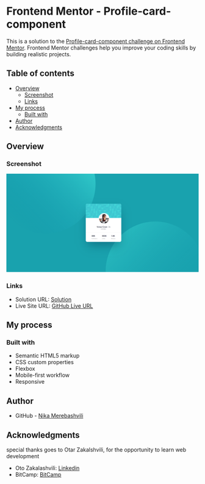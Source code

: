 # Frontend Mentor - Profile-card-component

This is a solution to the [Profile-card-component challenge on Frontend Mentor](https://www.frontendmentor.io/challenges/profile-card-component-cfArpWshJ). Frontend Mentor challenges help you improve your coding skills by building realistic projects. 

## Table of contents

- [Overview](#overview)
  - [Screenshot](#screenshot)
  - [Links](#links)
- [My process](#my-process)
  - [Built with](#built-with)
- [Author](#author)
- [Acknowledgments](#acknowledgments)


## Overview

### Screenshot

![](./images/profile-card.png)



### Links

- Solution URL: [Solution](https://github.com/nikamerebashvili95/profile-card-component)
- Live Site URL: [GitHub Live URL](https://nikamerebashvili95.github.io/profile-card-component/)

## My process

### Built with

- Semantic HTML5 markup
- CSS custom properties
- Flexbox
- Mobile-first workflow
- Responsive



## Author

- GitHub - [Nika Merebashvili](https://github.com/nikamerebashvili95)


## Acknowledgments

special thanks goes to Otar Zakalshvili, for the opportunity to learn web development

- Oto Zakalashvili: [Linkedin](https://www.linkedin.com/in/otarza/)
- BitCamp: [BitCamp](https://www.facebook.com/groups/bitcamp.ge/permalink/8389844074389186/)
